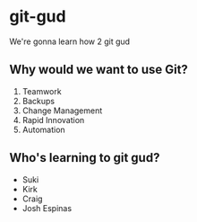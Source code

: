 # git-gud

We're gonna learn how 2 git gud

## Why would we want to use Git?

1. Teamwork
1. Backups
1. Change Management
1. Rapid Innovation
1. Automation

## Who's learning to git gud?
 * Suki
 * Kirk
 * Craig
 * Josh Espinas
